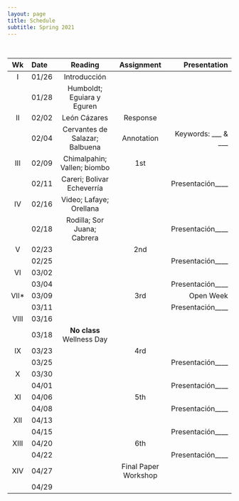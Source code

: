 ```yaml
---
layout: page
title: Schedule
subtitle: Spring 2021
---
```


<br>

| Wk | Date | Reading | Assignment | Presentation|
|:------:|:------|:--------:|:------:|----:|
|     I | 01/26 | Introducción | | |
|       | 01/28 | Humboldt; Eguiara y Eguren| | |
|    II | 02/02 | León Cázares | Response |  |
|       | 02/04 | Cervantes de Salazar; Balbuena  | Annotation | Keywords: ___  & ___ |
| III   | 02/09 | Chimalpahin; Vallen; biombo | 1st | |
|       | 02/11 | Careri; Bolivar Echeverría | | Presentación____ |
|  IV   | 02/16 | Video; Lafaye; Orellana | | |
|       | 02/18 | Rodilla; Sor Juana; Cabrera | | Presentación____ |
| V     | 02/23 | | 2nd | |
|       | 02/25 | | | Presentación____ |
| VI    | 03/02 | | | |
|       | 03/04 | | | Presentación____ |
| VII*  | 03/09 | | 3rd | Open Week |
|       | 03/11 | | | Presentación____ |
| VIII  | 03/16 | | | |
|       | 03/18 | **No class**   Wellness Day|
|  IX   | 03/23 | | 4rd | |
|       | 03/25 | | | Presentación____ |
| X     | 03/30 | | | |
|       | 04/01 | | | Presentación____ |
| XI    | 04/06 | | 5th | |
|       | 04/08 | | | Presentación____ |
| XII   | 04/13 | | | |
|       | 04/15 | | | Presentación____ |
|  XIII | 04/20 | | 6th | |
|       | 04/22 | |  | Presentación____ |
|  XIV  | 04/27 | | Final Paper Workshop  | |
|       | 04/29 | | | |
